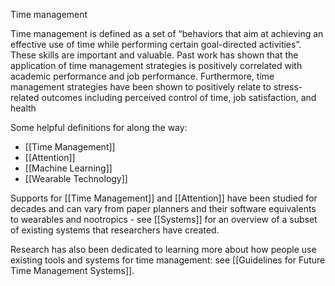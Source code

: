 Time management

Time management is defined as a set of “behaviors that aim at achieving an effective use of time while performing certain goal-directed activities”. These skills are important and valuable. Past work has shown that the application of time management strategies is positively correlated with academic performance and job performance. Furthermore, time management strategies have been shown to positively relate to stress-related outcomes including perceived control of time, job satisfaction, and health

Some helpful definitions for along the way:
- [[Time Management]]
- [[Attention]]
- [[Machine Learning]]
- [[Wearable Technology]]

Supports for [[Time Management]] and [[Attention]] have been studied for decades and can vary from paper planners and their software equivalents to wearables and nootropics - see [[Systems]] for an overview of a subset of existing systems that researchers have created.

Research has also been dedicated to learning more about how people use existing tools and systems for time management: see [[Guidelines for Future Time Management Systems]].

